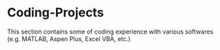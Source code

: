 # Coding-Projects

This section contains some of coding experience with various softwares (e.g. MATLAB, Aspen Plus, Excel VBA, etc.)
